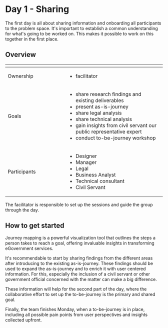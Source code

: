 # Day 1 - Sharing

The first day is all about sharing information and onboarding all participants to the problem space. It's important to establish a common understanding for what's going to be worked on. This makes it possible to work on this together in the first place.

## Overview

<table data-header-hidden><thead><tr><th width="174"></th><th></th></tr></thead><tbody><tr><td>Ownership</td><td><ul><li>facilitator</li></ul></td></tr><tr><td>Goals</td><td><ul><li>share research findings and existing deliverables</li><li>present as-is-journey</li><li>share legal analysis</li><li>share technical analysis</li><li>gain insights from civil servant our public representative expert</li><li>conduct to-be-journey workshop </li></ul></td></tr><tr><td>Participants</td><td><ul><li>Designer</li><li>Manager</li><li>Legal</li><li>Business Analyst</li><li>Technical consultant</li><li>Civil Servant</li></ul></td></tr></tbody></table>

The facilitator is responsible to set up the sessions and guide the group through the day.&#x20;

## How to get started

Journey mapping is a powerful visualization tool that outlines the steps a person takes to reach a goal, offering invaluable insights in transforming eGovernment services.

It's recommendable to start by sharing findings from the different areas after introducing to the existing as-is-journey. These findings should be used to expand the as-is-journey and to enrich it with user centered information. For this, especially the inclusion of a civil servant or other government official concerned with the matter can make a big difference.

These information will help for the second part of the day, where the collaborative effort to set up the to-be-journey is the primary and shared goal.

Finally, the team finishes Monday, when a to-be-journey is in place, including all possible pain points from user perspectives and insights collected upfront.&#x20;
